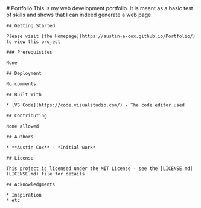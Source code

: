 <!DOCTYPE html>
<html lang="en">
<head>
    <title>
        Austin's README
    </title>
</head>
<body>
    # Portfolio
    This is my web development portfolio. It is meant as a basic test of skills and shows that I can indeed generate a web page.

    ## Getting Started

    Please visit [the Homepage](https://austin-e-cox.github.io/Portfolio/) to view this project

    ### Prerequisites

    None

    ## Deployment

    No comments

    ## Built With

    * [VS Code](https://code.visualstudio.com/) - The code editor used

    ## Contributing

    None allowed

    ## Authors

    * **Austin Cox** - *Initial work*

    ## License

    This project is licensed under the MIT License - see the [LICENSE.md](LICENSE.md) file for details

    ## Acknowledgments

    * Inspiration
    * etc
</body>
